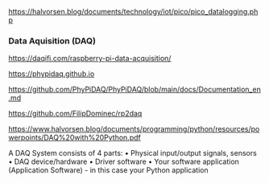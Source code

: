 https://halvorsen.blog/documents/technology/iot/pico/pico_datalogging.php



### Data Aquisition (DAQ)

https://daqifi.com/raspberry-pi-data-acquisition/

https://phypidaq.github.io

https://github.com/PhyPiDAQ/PhyPiDAQ/blob/main/docs/Documentation_en.md

https://github.com/FilipDominec/rp2daq



https://www.halvorsen.blog/documents/programming/python/resources/powerpoints/DAQ%20with%20Python.pdf

A DAQ System consists of 4 parts:
• Physical input/output signals, sensors
• DAQ device/hardware
• Driver software
• Your software application (Application Software) - in this case your Python application
